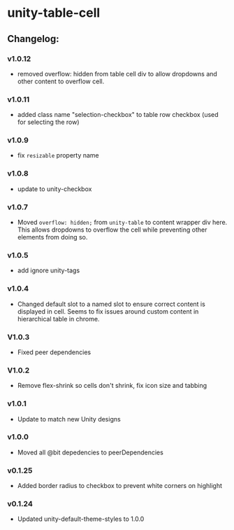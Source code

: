 # unity-table-cell

## Changelog:

### v1.0.12
- removed overflow: hidden from table cell div to allow dropdowns and other content to overflow cell.

### v1.0.11
- added class name "selection-checkbox" to table row checkbox (used for selecting the row)

### v1.0.9
- fix `resizable` property name

### v1.0.8
- update to unity-checkbox

### v1.0.7
- Moved `overflow: hidden;` from `unity-table` to content wrapper div here. This allows dropdowns to overflow the cell while preventing other elements from doing so.

### v1.0.5
- add ignore unity-tags

### v1.0.4
- Changed default slot to a named slot to ensure correct content is displayed in cell. Seems to fix issues around custom content in hierarchical table in chrome.

### V1.0.3
- Fixed peer dependencies

### V1.0.2
- Remove flex-shrink so cells don't shrink, fix icon size and tabbing

### v1.0.1
- Update to match new Unity designs

### v1.0.0
- Moved all @bit depedencies to peerDependencies

### v0.1.25
- Added border radius to checkbox to prevent white corners on highlight

### v0.1.24
- Updated unity-default-theme-styles to 1.0.0
